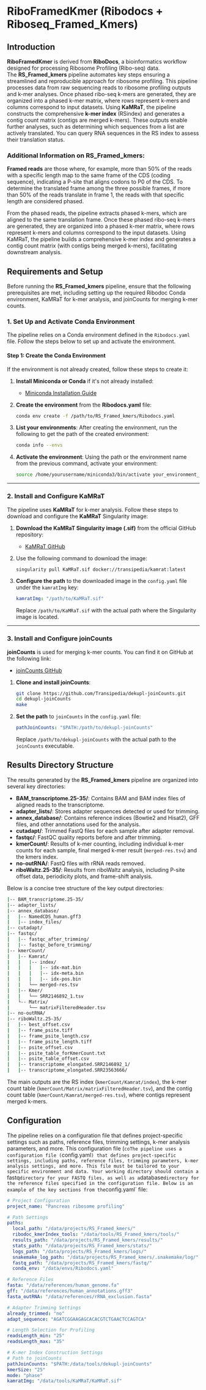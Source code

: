 # RiboFramedKmer (Ribodocs + Riboseq_Framed_Kmers)

## Introduction

**RiboFramedKmer** is derived from **RiboDocs**, a bioinformatics workflow designed for processing Ribosome Profiling (Ribo-seq) data.  
The **RS_Framed_kmers** pipeline automates key steps ensuring a streamlined and reproducible approach for ribosome profiling. This pipeline processes data from raw sequencing reads to ribosome profiling outputs and k-mer analyses.
Once phased ribo-seq k-mers are generated, they are organized into a phased k-mer matrix, where rows represent k-mers and columns correspond to input datasets. 
Using **KaMRaT**, the pipeline constructs the comprehensive **k-mer index** (RSindex) and generates a contig count matrix (contigs are merged k-mers).
These outputs enable further analyses, such as determining which sequences from a list are actively translated. You can query RNA sequences in the RS index to assess their translation status.

### Additional Information on RS_Framed_kmers:

**Framed reads** are those where, for example, more than 50% of the reads with a specific length map to the same frame of the CDS (coding sequence), indicating a P-site that aligns codons to P0 of the CDS. To determine the translated frame among the three possible frames, if more than 50% of the reads translate in frame 1, the reads with that specific length are considered phased.

From the phased reads, the pipeline extracts phased k-mers, which are aligned to the same translation frame. Once these phased ribo-seq k-mers are generated, they are organized into a phased k-mer matrix, where rows represent k-mers and columns correspond to the input datasets. Using KaMRaT, the pipeline builds a comprehensive k-mer index and generates a contig count matrix (with contigs being merged k-mers), facilitating downstream analysis.

## Requirements and Setup

Before running the **RS_Framed_kmers** pipeline, ensure that the following prerequisites are met, including setting up the required Ribodoc Conda environment, KaMRaT for k-mer analysis, and joinCounts for merging k-mer counts.
### 1. Set Up and Activate Conda Environment

The pipeline relies on a Conda environment defined in the `Ribodocs.yaml` file. Follow the steps below to set up and activate the environment.

#### Step 1: Create the Conda Environment

If the environment is not already created, follow these steps to create it:

1. **Install Miniconda or Conda** if it's not already installed:
   - [Miniconda Installation Guide](https://docs.conda.io/en/latest/miniconda.html)

2. **Create the environment** from the **Ribodocs.yaml** file:
   ```bash
   conda env create -f /path/to/RS_Framed_kmers/Ribodocs.yaml
   ```

3. **List your environments**:
   After creating the environment, run the following to get the path of the created environment:
   ```bash
   conda info --envs
   ```

4. **Activate the environment**:
   Using the path or the environment name from the previous command, activate your environment:
   ```bash
   source /home/yourusername/miniconda3/bin/activate your_environment_name
   ```

---

### 2. Install and Configure KaMRaT

The pipeline uses **KaMRaT** for k-mer analysis. Follow these steps to download and configure the **KaMRaT** Singularity image:

1. **Download the KaMRaT Singularity image (.sif)** from the official GitHub repository:
   - [KaMRaT GitHub](https://github.com/Transipedia/KaMRaT)

2. Use the following command to download the image:
   ```bash
   singularity pull KaMRaT.sif docker://transipedia/kamrat:latest
   ```

3. **Configure the path** to the downloaded image in the `config.yaml` file under the `kamratImg` key:
   ```yaml
   kamratImg: "/path/to/KaMRaT.sif"
   ```

   Replace `/path/to/KaMRaT.sif` with the actual path where the Singularity image is located.

---

### 3. Install and Configure joinCounts

**joinCounts** is used for merging k-mer counts. You can find it on GitHub at the following link:  
- [joinCounts GitHub](https://github.com/Transipedia/dekupl-joinCounts)

1. **Clone and install joinCounts**:
   ```bash
   git clone https://github.com/Transipedia/dekupl-joinCounts.git
   cd dekupl-joinCounts
   make
   ```

2. **Set the path** to `joinCounts` in the `config.yaml` file:
   ```yaml
   pathJoinCounts: "$PATH:/path/to/dekupl-joinCounts"
   ```

   Replace `/path/to/dekupl-joinCounts` with the actual path to the `joinCounts` executable.


## Results Directory Structure

The results generated by the **RS_Framed_kmers** pipeline are organized into several key directories:

- **BAM_transcriptome.25-35/**: Contains BAM and BAM index files of aligned reads to the transcriptome.
- **adapter_lists/**: Stores adapter sequences detected or used for trimming.
- **annex_database/**: Contains reference indices (Bowtie2 and Hisat2), GFF files, and other annotations used for the analysis.
- **cutadapt/**: Trimmed FastQ files for each sample after adapter removal.
- **fastqc/**: FastQC quality reports before and after trimming.
- **kmerCount/**: Results of k-mer counting, including individual k-mer counts for each sample, final merged k-mer result (`merged-res.tsv`) and the kmers index.
- **no-outRNA/**: FastQ files with rRNA reads removed.
- **riboWaltz.25-35/**: Results from riboWaltz analysis, including P-site offset data, periodicity plots, and frame-shift analysis.

Below is a concise tree structure of the key output directories:

```bash
|-- BAM_transcriptome.25-35/
|-- adapter_lists/
|-- annex_database/
|   |-- NamedCDS_human.gff3
|   |-- index_files/
|-- cutadapt/
|-- fastqc/
|   |-- fastqc_after_trimming/
|   |-- fastqc_before_trimming/
|-- kmerCount/
|   |-- Kamrat/
|   |   |-- index/
|   |   |   |-- idx-mat.bin
|   |   |   |-- idx-meta.bin
|   |   |   |-- idx-pos.bin
|   |   └── merged-res.tsv
|   |-- Kmer/
|   |   └── SRR2146892_1.tsv
|   └-- Matrix/
|       └── matrixFilteredHeader.tsv
|-- no-outRNA/
|-- riboWaltz.25-35/
|   |-- best_offset.csv
|   |-- frame_psite.tiff
|   |-- frame_psite_length.csv
|   |-- frame_psite_length.tiff
|   |-- psite_offset.csv
|   |-- psite_table_forKmerCount.txt
|   |-- psite_table_offset.csv
|   |-- transcriptome_elongated.SRR2146892_1/
|   |-- transcriptome_elongated.SRR23563666/
```
The main outputs are the RS index (`kmerCount/Kamrat/index`), the k-mer count table (`kmerCount/Matrix/matrixFilteredHeader.tsv`), and the contig count table (`kmerCount/Kamrat/merged-res.tsv`), where contigs represent merged k-mers.

## Configuration

The pipeline relies on a configuration file that defines project-specific settings such as paths, reference files, trimming settings, k-mer analysis parameters, and more. This configuration file (`coThe pipeline uses a configuration file (`config.yaml`) that defines project-specific settings, including paths, reference files, trimming parameters, k-mer analysis settings, and more. This file must be tailored to your specific environment and data.
Your working directory should contain a `fastq` directory for your FASTQ files, as well as a `database` directory for the reference files specified in the configuration file.
Below is an example of the key sections from the `config.yaml` file:

```yaml
# Project Configuration
project_name: "Pancreas ribosome profiling"

# Path Settings
paths:
  local_path: "/data/projects/RS_Framed_kmers/"
  ribodoc_kmerIndex_tools: "/data/tools/RS_Framed_kmers/tools/"
  results_path: "/data/projects/RS_Framed_kmers/results/"
  stats_path: "/data/projects/RS_Framed_kmers/stats/"
  logs_path: "/data/projects/RS_Framed_kmers/logs/"
  snakemake_log_path: "/data/projects/RS_Framed_kmers/.snakemake/log/"
  fastq_path: "/data/projects/RS_Framed_kmers/fastq/"
  conda_env: "/data/envs/Ribodocs.yaml"

# Reference Files
fasta: "/data/references/human_genome.fa"
gff: "/data/references/human_annotations.gff3"
fasta_outRNA: "/data/references/rRNA_exclusion.fasta"

# Adapter Trimming Settings
already_trimmed: "no"
adapt_sequence: "AGATCGGAAGAGCACACGTCTGAACTCCAGTCA"

# Length Selection for Profiling
readsLength_min: "25"
readsLength_max: "35"

# K-mer Index Construction Settings
# Path to joinCounts
pathJoinCounts: "$PATH:/data/tools/dekupl-joinCounts"
kmerSize: "25"
mode: "phase"
kamratImg: "/data/tools/KaMRaT/KaMRaT.sif"

```
